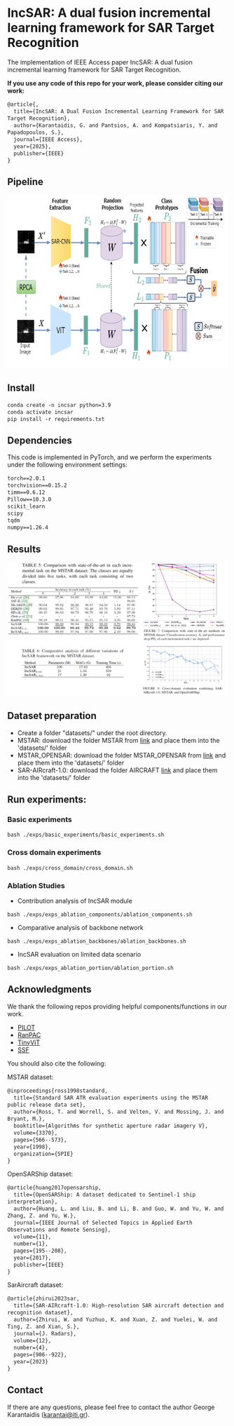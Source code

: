# IncSAR: A dual fusion incremental learning framework for SAR Target Recognition
The implementation of IEEE Access paper IncSAR: A dual fusion incremental learning framework for SAR Target Recognition.

**If you use any code of this repo for your work, please consider citing our work:**
```
@article{,
  title={IncSAR: A Dual Fusion Incremental Learning Framework for SAR Target Recognition},
  author={Karantaidis, G. and Pantsios, A. and Kompatsiaris, Y. and Papadopoulos, S.},
  journal={IEEE Access},
  year={2025},
  publisher={IEEE}
}
```
## Pipeline

<img src='images/diagram.png' width='680' height='395'>

## Install
```
conda create -n incsar python=3.9
conda activate incsar
pip install -r requirements.txt
```
## Dependencies 
This code is implemented in PyTorch, and we perform the experiments under the following environment settings:
```
torch==2.0.1
torchvision==0.15.2
timm==0.6.12
Pillow==10.3.0
scikit_learn
scipy
tqdm
numpy==1.26.4
```

## Results
<img src='images/results.png'>

## Dataset preparation
- Create a folder "datasets/" under the root directory.
- MSTAR: download the folder MSTAR from [link](https://itigr-my.sharepoint.com/:f:/g/personal/karantai_iti_gr/EkURhx1iLLZPoLmgp02-v4IBq6AXDQrOw7064ZtjvlrW4A?e=4dt8hb) and place them into the 'datasets/' folder
- MSTAR_OPENSAR: download the folder MSTAR_OPENSAR from [link](https://itigr-my.sharepoint.com/:f:/g/personal/karantai_iti_gr/EkURhx1iLLZPoLmgp02-v4IBq6AXDQrOw7064ZtjvlrW4A?e=4dt8hb) and place them into the 'datasets/' folder
- SAR-AIRcraft-1.0: download the folder AIRCRAFT [link](https://itigr-my.sharepoint.com/:f:/g/personal/karantai_iti_gr/EkURhx1iLLZPoLmgp02-v4IBq6AXDQrOw7064ZtjvlrW4A?e=4dt8hb) and place them into the 'datasets/' folder

## Run experiments: 
### Basic experiments
```
bash ./exps/basic_experiments/basic_experiments.sh
```
### Cross domain experiments
```
bash ./exps/cross_domain/cross_domain.sh
```
### Ablation Studies
- Contribution analysis of IncSAR module
```
bash ./exps/exps_ablation_components/ablation_components.sh
```
- Comparative analysis of backbone network
```
bash ./exps/exps_ablation_backbones/ablation_backbones.sh
```
- IncSAR evaluation on limited data scenario
```
bash ./exps/exps_ablation_portion/ablation_portion.sh
```

## Acknowledgments 
We thank the following repos providing helpful components/functions in our work.
- [PILOT](https://github.com/sun-hailong/LAMDA-PILOT)
- [RanPAC](https://github.com/RanPAC/RanPAC/)
- [TinyViT](https://github.com/wkcn/TinyViT)
- [SSF](https://github.com/dongzelian/SSF)

You should also cite the following:

MSTAR dataset:
```
@inproceedings{ross1998standard,
  title={Standard SAR ATR evaluation experiments using the MSTAR public release data set},
  author={Ross, T. and Worrell, S. and Velten, V. and Mossing, J. and Bryant, M.},
  booktitle={Algorithms for synthetic aperture radar imagery V},
  volume={3370},
  pages={566--573},
  year={1998},
  organization={SPIE}
}
```

OpenSARShip dataset:
```
@article{huang2017opensarship,
  title={OpenSARShip: A dataset dedicated to Sentinel-1 ship interpretation},
  author={Huang, L. and Liu, B. and Li, B. and Guo, W. and Yu, W. and Zhang, Z. and Yu, W.},
  journal={IEEE Journal of Selected Topics in Applied Earth Observations and Remote Sensing},
  volume={11},
  number={1},
  pages={195--208},
  year={2017},
  publisher={IEEE}
}
```

SarAircraft dataset:
```
@article{zhirui2023sar,
  title={SAR-AIRcraft-1.0: High-resolution SAR aircraft detection and recognition dataset},
  author={Zhirui, W. and Yuzhuo, K. and Xuan, Z. and Yuelei, W. and Ting, Z. and Xian, S.},
  journal={J. Radars},
  volume={12},
  number={4},
  pages={906--922},
  year={2023}
}
```

## Contact
If there are any questions, please feel free to contact the author George Karantaidis (karantai@iti.gr).
